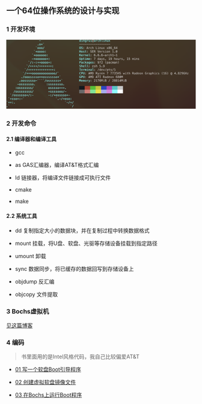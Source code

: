 一个64位操作系统的设计与实现
---

### 1 开发环境

![](./img/1709093794.png)

### 2 开发命令

#### 2.1 编译器和编译工具

- gcc

- as GAS汇编器，编译AT&T格式汇编

- ld 链接器，将编译文件链接成可执行文件

- cmake

- make

#### 2.2 系统工具

- dd 复制指定大小的数据块，并在复制过程中转换数据格式

- mount 挂载，将U盘、软盘、光驱等存储设备挂载到指定路径

- umount 卸载

- sync 数据同步，将已缓存的数据回写到存储设备上

- objdump 反汇编

- objcopy 文件提取

### 3 Bochs虚拟机

[见这篇博客](https://bannirui.github.io/2024/02/28/archlinux%E7%BC%96%E8%AF%91bochs/)

### 4 编码

> 书里面用的是Intel风格代码，我自己比较偏爱AT&T

- [01 写一个软盘Boot引导程序](./01)

- [02 创建虚拟软盘镜像文件](./02)

- [03 在Bochs上运行Boot程序](./03)